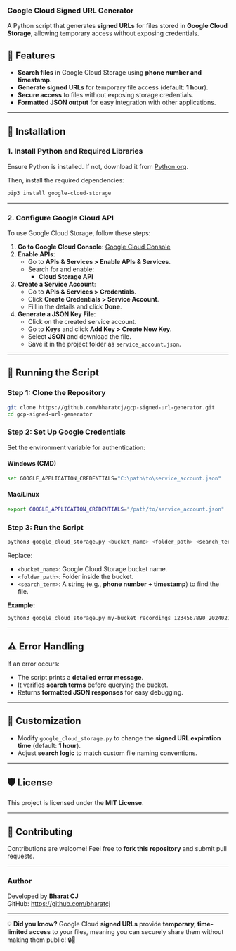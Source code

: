 ### Google Cloud Signed URL Generator

A Python script that generates **signed URLs** for files stored in **Google Cloud Storage**, allowing temporary access without exposing credentials.

## 🚀 Features
- **Search files** in Google Cloud Storage using **phone number and timestamp**.
- **Generate signed URLs** for temporary file access (default: **1 hour**).
- **Secure access** to files without exposing storage credentials.
- **Formatted JSON output** for easy integration with other applications.

---

## 🔧 **Installation**

### **1. Install Python and Required Libraries**
Ensure Python is installed. If not, download it from [Python.org](https://www.python.org/downloads/).

Then, install the required dependencies:

```sh
pip3 install google-cloud-storage
```

---

### **2. Configure Google Cloud API**
To use Google Cloud Storage, follow these steps:

1. **Go to Google Cloud Console**: [Google Cloud Console](https://console.cloud.google.com/)
2. **Enable APIs**:
   - Go to **APIs & Services > Enable APIs & Services**.
   - Search for and enable:
     - **Cloud Storage API**
3. **Create a Service Account**:
   - Go to **APIs & Services > Credentials**.
   - Click **Create Credentials > Service Account**.
   - Fill in the details and click **Done**.
4. **Generate a JSON Key File**:
   - Click on the created service account.
   - Go to **Keys** and click **Add Key > Create New Key**.
   - Select **JSON** and download the file.
   - Save it in the project folder as `service_account.json`.

---

## 🎯 **Running the Script**
### **Step 1: Clone the Repository**
```sh
git clone https://github.com/bharatcj/gcp-signed-url-generator.git
cd gcp-signed-url-generator
```

### **Step 2: Set Up Google Credentials**
Set the environment variable for authentication:

#### **Windows (CMD)**
```sh
set GOOGLE_APPLICATION_CREDENTIALS="C:\path\to\service_account.json"
```

#### **Mac/Linux**
```sh
export GOOGLE_APPLICATION_CREDENTIALS="/path/to/service_account.json"
```

### **Step 3: Run the Script**
```sh
python3 google_cloud_storage.py <bucket_name> <folder_path> <search_term>
```
Replace:
- `<bucket_name>`: Google Cloud Storage bucket name.
- `<folder_path>`: Folder inside the bucket.
- `<search_term>`: A string (e.g., **phone number + timestamp**) to find the file.

**Example:**
```sh
python3 google_cloud_storage.py my-bucket recordings 1234567890_20240215
```

---

## ⚠️ **Error Handling**
If an error occurs:
- The script prints a **detailed error message**.
- It verifies **search terms** before querying the bucket.
- Returns **formatted JSON responses** for easy debugging.

---

## 🔄 **Customization**
- Modify `google_cloud_storage.py` to change the **signed URL expiration time** (default: **1 hour**).
- Adjust **search logic** to match custom file naming conventions.

---

## 🛡️ **License**
This project is licensed under the **MIT License**.

---

## 🤝 **Contributing**
Contributions are welcome! Feel free to **fork this repository** and submit pull requests.

---

### **Author**
Developed by **Bharat CJ**  
GitHub: https://github.com/bharatcj

---

💡 **Did you know?** Google Cloud **signed URLs** provide **temporary, time-limited access** to your files, meaning you can securely share them without making them public! 🔒🚀